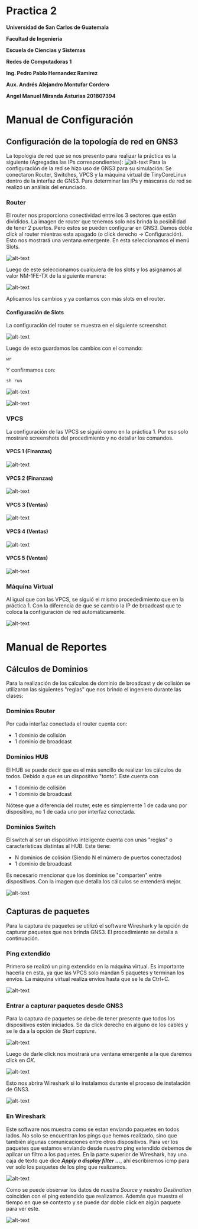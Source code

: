 
# Practica 2

**Universidad de San Carlos de Guatemala**

**Facultad de Ingeniería**

**Escuela de Ciencias y Sistemas**

**Redes de Computadoras 1**

**Ing. Pedro Pablo Hernandez Ramirez**

**Aux. Andrés Alejandro Montufar Cordero**

**Angel Manuel Miranda Asturias 201807394**

# Manual de Configuración

## Configuración de la topología de red en GNS3

La topología de red que se nos presento para realizar la práctica es la siguiente (Agregadas las IPs correspondientes):
![alt-text](https://github.com/ManuelMiranda99/-REDES1-Practica2_201807394/blob/master/Imgs/Topologia.png "Topología de Red")
Para la configuración de la red se hizo uso de GNS3 para su simulación. Se conectaron Router, Switches, VPCS y la máquina virtual de TinyCoreLinux dentro de la interfaz de GNS3.
Para determinar las IPs y máscaras de red se realizó un análisis del enunciado.

### Router

El router nos proporciona conectividad entre los 3 sectores que están divididos. La imagen de router que tenemos solo nos brinda la posibilidad de tener 2 puertos. Pero estos se pueden configurar en GNS3. Damos doble click al router mientras esta apagado (o click derecho -> Configuración). Esto nos mostrará una ventana emergente. En esta seleccionamos el menú Slots.

![alt-text](https://github.com/ManuelMiranda99/-REDES1-Practica2_201807394/blob/master/Imgs/ConfigRouter/Slots.png "Slots Iniciales")

Luego de este seleccionamos cualquiera de los slots y los asignamos al valor NM-1FE-TX de la siguiente manera:

![alt-text](https://github.com/ManuelMiranda99/-REDES1-Practica2_201807394/blob/master/Imgs/ConfigRouter/addSlot.png "Seleccionar Slot")

Aplicamos los cambios y ya contamos con más slots en el router.

#### Configuración de Slots

La configuración del router se muestra en el siguiente screenshot.

![alt-text](https://github.com/ManuelMiranda99/-REDES1-Practica2_201807394/blob/master/Imgs/ConfigRouter/InterfacesConfig.png "Realizar Configuración")

Luego de esto guardamos los cambios con el comando:

```
wr
```

Y confirmamos con:

```
sh run
```

![alt-text](https://github.com/ManuelMiranda99/-REDES1-Practica2_201807394/blob/master/Imgs/ConfigRouter/SaveAndCheck.png "Guardar y Confirmar 1")

![alt-text](https://github.com/ManuelMiranda99/-REDES1-Practica2_201807394/blob/master/Imgs/ConfigRouter/SaveAndCheck1.png "Guardar y Confirmar 2")

### VPCS

La configuración de las VPCS se siguió como en la práctica 1. Por eso solo mostraré screenshots del procedimiento y no detallar los comandos.

#### VPCS 1 (Finanzas)

![alt-text](https://github.com/ManuelMiranda99/-REDES1-Practica2_201807394/blob/master/Imgs/VPCS/Finanzas1.png "Finanzas 1")

#### VPCS 2 (Finanzas)

![alt-text](https://github.com/ManuelMiranda99/-REDES1-Practica2_201807394/blob/master/Imgs/VPCS/Finanzas2.png "Finanzas 2")

#### VPCS 3 (Ventas)

![alt-text](https://github.com/ManuelMiranda99/-REDES1-Practica2_201807394/blob/master/Imgs/VPCS/Ventas1.png "Ventas 1")

#### VPCS 4 (Ventas)

![alt-text](https://github.com/ManuelMiranda99/-REDES1-Practica2_201807394/blob/master/Imgs/VPCS/Ventas2.png "Ventas 2")

#### VPCS 5 (Ventas)

![alt-text](https://github.com/ManuelMiranda99/-REDES1-Practica2_201807394/blob/master/Imgs/VPCS/Ventas3.png "Ventas 3")

### Máquina Virtual

Al igual que con las VPCS, se siguió el mismo procededimiento que en la práctica 1. Con la diferencia de que se cambio la IP de broadcast que te coloca la configuración de red automáticamente.

![alt-text](https://github.com/ManuelMiranda99/-REDES1-Practica2_201807394/blob/master/Imgs/VPCS/Informatica.png "Máquina Virtual")

# Manual de Reportes

## Cálculos de Dominios

Para la realización de los cálculos de dominio de broadcast y de colisión se utilizaron las siguientes "reglas" que nos brindo el ingeniero durante las clases:

### Dominios Router

Por cada interfaz conectada el router cuenta con:

* 1 dominio de colisión
* 1 dominio de broadcast

### Dominios HUB

El HUB se puede decir que es el más sencillo de realizar los cálculos de todos. Debido a que es un dispositivo "tonto". Este cuenta con

* 1 dominio de colisión
* 1 dominio de broadcast

Nótese que a diferencia del router, este es simplemente 1 de cada uno por dispositivo, no 1 de cada uno por interfaz conectada.

### Dominios Switch

El switch al ser un dispositivo inteligente cuenta con unas "reglas" o características distintas al HUB. Este tiene:

* N dominios de colisión (Siendo N el número de puertos conectados)
* 1 dominio de broadcast

Es necesario mencionar que los dominios se "comparten" entre dispositivos. Con la imagen que detalla los cálculos se entenderá mejor.

![alt-text](https://github.com/ManuelMiranda99/-REDES1-Practica2_201807394/blob/development/Imgs/CalculoDominios.png "Cálculo de dominios")

## Capturas de paquetes

Para la captura de paquetes se utilizó el software Wireshark y la opción de capturar paquetes que nos brinda GNS3. El procedimiento se detalla a continuación.

### Ping extendido

Primero se realizó un ping extendido en la máquina virtual. Es importante hacerla en esta, ya que las VPCS solo mandan 5 paquetes y terminan los envíos. La máquina virtual realiza envíos hasta que se le da Ctrl+C.

![alt-text](https://github.com/ManuelMiranda99/-REDES1-Practica2_201807394/blob/master/Imgs/Captura_Paquetes/PingExt.png "Ping extendido")

### Entrar a capturar paquetes desde GNS3

Para la captura de paquetes se debe de tener presente que todos los dispositivos estén iniciados. Se da click derecho en alguno de los cables y se le da a la opción de _Start capture_.

![alt-text](https://github.com/ManuelMiranda99/-REDES1-Practica2_201807394/blob/master/Imgs/Captura_Paquetes/GetOptPaq.png "Start Capture")

Luego de darle click nos mostrará una ventana emergente a la que daremos click en _OK_.

![alt-text](https://github.com/ManuelMiranda99/-REDES1-Practica2_201807394/blob/master/Imgs/Captura_Paquetes/PackCapture.png "OK")

Esto nos abrira Wireshark si lo instalamos durante el proceso de instalación de GNS3.

![alt-text](https://github.com/ManuelMiranda99/-REDES1-Practica2_201807394/blob/master/Imgs/Captura_Paquetes/StartCapture.png "Wireshark")

### En Wireshark

Este software nos muestra como se estan enviando paquetes en todos lados. No solo se encuentran los pings que hemos realizado, sino que también algunas comunicaciones entre otros dispositivos. Para ver los paquetes que estamos enviando desde nuestro ping extendido debemos de aplicar un filtro a los paquetes. En la parte superior de Wireshark, hay una caja de texto que dice **_Apply a display filter ..._**, ahí escribiremos icmp para ver solo los paquetes de los ping que realizamos.

![alt-text](https://github.com/ManuelMiranda99/-REDES1-Practica2_201807394/blob/master/Imgs/Captura_Paquetes/FilterPa.png "Apply filter")

Como se puede observar los datos de nuestra _Source_ y nuestro _Destination_ coinciden con el ping extendido que realizamos. Además que muestra el tiempo en que se contesto y se puede dar doble click en algún paquete para ver este.

![alt-text](https://github.com/ManuelMiranda99/-REDES1-Practica2_201807394/blob/master/Imgs/Captura_Paquetes/infoPacket.png "Check package")
